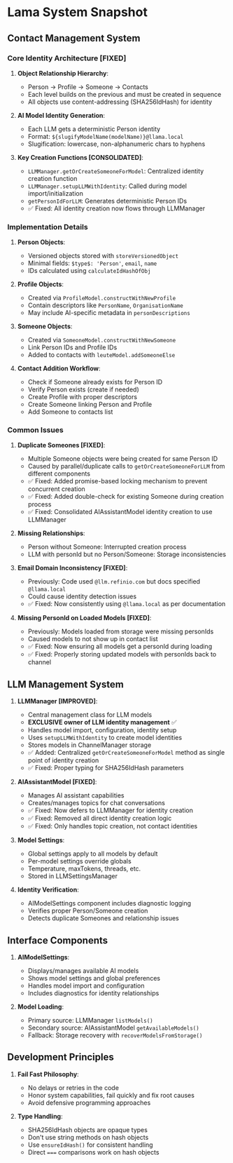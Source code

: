 # Lama System Snapshot

## Contact Management System

### Core Identity Architecture [FIXED]

1. **Object Relationship Hierarchy**:
   - Person → Profile → Someone → Contacts
   - Each level builds on the previous and must be created in sequence
   - All objects use content-addressing (SHA256IdHash) for identity

2. **AI Model Identity Generation**:
   - Each LLM gets a deterministic Person identity
   - Format: `${slugifyModelName(modelName)}@llama.local`
   - Slugification: lowercase, non-alphanumeric chars to hyphens

3. **Key Creation Functions [CONSOLIDATED]**:
   - `LLMManager.getOrCreateSomeoneForModel`: Centralized identity creation function
   - `LLMManager.setupLLMWithIdentity`: Called during model import/initialization
   - `getPersonIdForLLM`: Generates deterministic Person IDs
   - ✅ Fixed: All identity creation now flows through LLMManager

### Implementation Details

1. **Person Objects**:
   - Versioned objects stored with `storeVersionedObject`
   - Minimal fields: `$type$: 'Person'`, `email`, `name`
   - IDs calculated using `calculateIdHashOfObj`

2. **Profile Objects**:
   - Created via `ProfileModel.constructWithNewProfile`
   - Contain descriptors like `PersonName`, `OrganisationName`
   - May include AI-specific metadata in `personDescriptions`

3. **Someone Objects**:
   - Created via `SomeoneModel.constructWithNewSomeone`
   - Link Person IDs and Profile IDs
   - Added to contacts with `leuteModel.addSomeoneElse`

4. **Contact Addition Workflow**:
   - Check if Someone already exists for Person ID
   - Verify Person exists (create if needed)
   - Create Profile with proper descriptors
   - Create Someone linking Person and Profile
   - Add Someone to contacts list

### Common Issues

1. **Duplicate Someones [FIXED]**:
   - Multiple Someone objects were being created for same Person ID
   - Caused by parallel/duplicate calls to `getOrCreateSomeoneForLLM` from different components
   - ✅ Fixed: Added promise-based locking mechanism to prevent concurrent creation
   - ✅ Fixed: Added double-check for existing Someone during creation process
   - ✅ Fixed: Consolidated AIAssistantModel identity creation to use LLMManager

2. **Missing Relationships**:
   - Person without Someone: Interrupted creation process
   - LLM with personId but no Person/Someone: Storage inconsistencies 

3. **Email Domain Inconsistency [FIXED]**:
   - Previously: Code used `@llm.refinio.com` but docs specified `@llama.local`
   - Could cause identity detection issues
   - ✅ Fixed: Now consistently using `@llama.local` as per documentation

4. **Missing PersonId on Loaded Models [FIXED]**:
   - Previously: Models loaded from storage were missing personIds
   - Caused models to not show up in contact list
   - ✅ Fixed: Now ensuring all models get a personId during loading
   - ✅ Fixed: Properly storing updated models with personIds back to channel

## LLM Management System

1. **LLMManager [IMPROVED]**:
   - Central management class for LLM models
   - **EXCLUSIVE owner of LLM identity management** ✅
   - Handles model import, configuration, identity setup
   - Uses `setupLLMWithIdentity` to create model identities
   - Stores models in ChannelManager storage
   - ✅ Added: Centralized `getOrCreateSomeoneForModel` method as single point of identity creation
   - ✅ Fixed: Proper typing for SHA256IdHash parameters

2. **AIAssistantModel [FIXED]**:
   - Manages AI assistant capabilities
   - Creates/manages topics for chat conversations
   - ✅ Fixed: Now defers to LLMManager for identity creation
   - ✅ Fixed: Removed all direct identity creation logic
   - ✅ Fixed: Only handles topic creation, not contact identities

3. **Model Settings**:
   - Global settings apply to all models by default
   - Per-model settings override globals
   - Temperature, maxTokens, threads, etc.
   - Stored in LLMSettingsManager

4. **Identity Verification**:
   - AIModelSettings component includes diagnostic logging
   - Verifies proper Person/Someone creation
   - Detects duplicate Someones and relationship issues

## Interface Components

1. **AIModelSettings**:
   - Displays/manages available AI models
   - Shows model settings and global preferences
   - Handles model import and configuration
   - Includes diagnostics for identity relationships

2. **Model Loading**:
   - Primary source: LLMManager `listModels()`
   - Secondary source: AIAssistantModel `getAvailableModels()`
   - Fallback: Storage recovery with `recoverModelsFromStorage()`

## Development Principles

1. **Fail Fast Philosophy**:
   - No delays or retries in the code
   - Honor system capabilities, fail quickly and fix root causes
   - Avoid defensive programming approaches

2. **Type Handling**:
   - SHA256IdHash objects are opaque types
   - Don't use string methods on hash objects
   - Use `ensureIdHash()` for consistent handling
   - Direct `===` comparisons work on hash objects 
